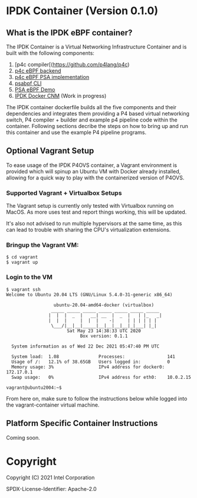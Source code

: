 # IPDK Container (Version 0.1.0)

## What is the IPDK eBPF container?
The IPDK Container is a Virtual Networking Infrastructure Container and is
built with the following components:

1. [p4c compiler[(https://github.com/p4lang/p4c)
2. [p4c eBPF backend](https://github.com/p4lang/p4c/tree/main/backends/ebpf)
3. [p4c eBPF PSA implementation](https://github.com/p4lang/p4c/tree/main/backends/ebpf/psa)
4. [psabpf CLI](https://github.com/P4-Research/psabpf)
5. [PSA eBPF Demo](https://github.com/P4-Research/psa-ebpf-demo)
6. [IPDK Docker CNM](https://github.com/mestery/ipdk-plugin) (Work in progress)

The IPDK container dockerfile builds all the five components and their dependencies
and integrates them providing a P4 based virtual networking switch, P4
compiler + builder and example p4 pipeline code within the container. Following
sections decribe the steps on how to bring up and run this container and use
the example P4 pipeline programs.

## Optional Vagrant Setup

To ease usage of the IPDK P4OVS container, a Vagrant environment is provided
which will spinup an Ubuntu VM with Docker already installed, allowing for a
quick way to play with the containerized version of P4OVS.

### Supported Vagrant + Virtualbox Setups

The Vagrant setup is currently only tested with Virtualbox running on MacOS. As
more uses test and report things working, this will be updated.

It's also not advised to run multiple hypervisors at the same time, as this can lead
to trouble with sharing the CPU's virtualization extensions.

### Bringup the Vagrant VM:
```
$ cd vagrant
$ vagrant up
```

### Login to the VM
```
$ vagrant ssh
Welcome to Ubuntu 20.04 LTS (GNU/Linux 5.4.0-31-generic x86_64)

                  ubuntu-20.04-amd64-docker (virtualbox)
                 _____ _____ _____ _____ _____ _____ _____
                |  |  |  _  |   __| __  |  _  |   | |_   _|
                |  |  |     |  |  |    -|     | | | | | |
                 \___/|__|__|_____|__|__|__|__|_|___| |_|
                       Sat May 23 14:38:33 UTC 2020
                            Box version: 0.1.1

  System information as of Wed 22 Dec 2021 05:47:40 PM UTC

  System load:  1.08               Processes:                141
  Usage of /:   12.1% of 38.65GB   Users logged in:          0
  Memory usage: 3%                 IPv4 address for docker0: 172.17.0.1
  Swap usage:   0%                 IPv4 address for eth0:    10.0.2.15

vagrant@ubuntu2004:~$
```

From here on, make sure to follow the instructions below while logged into
the vagrant-container virtual machine.

## Platform Specific Container Instructions

Coming soon.

# Copyright

Copyright (C) 2021 Intel Corporation

SPDX-License-Identifier: Apache-2.0
